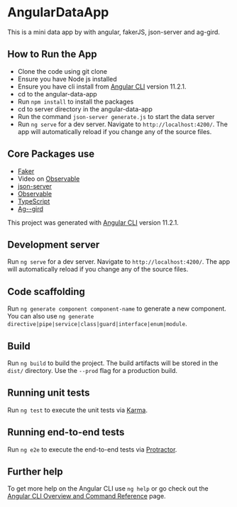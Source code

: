 # AngularDataApp
This is a mini data app by with angular, fakerJS, json-server and ag-gird.

## How to Run the App
- Clone the code using git clone 
- Ensure you have Node js installed
- Ensure you have cli install from [Angular CLI](https://github.com/angular/angular-cli) version 11.2.1.
- cd to the angular-data-app
- Run  `npm install` to install the packages
- cd to server directory in the angular-data-app
- Run the command `json-server generate.js` to start the data server
- Run `ng serve` for a dev server. Navigate to `http://localhost:4200/`. The app will automatically reload if you change any of the source files.

## Core Packages use
- [Faker](https://fakerjsdocs.netlify.app/#browser-demo)
- Video on [Observable](https://www.youtube.com/watch?v=LmIsbzt-S_E&ab_channel=Codevolution)
- [json-server](https://www.npmjs.com/package/json-server#remote-schema)
- [Observable](https://angular.io/guide/rx-library)
- [TypeScript](https://www.javatpoint.com/typescript-tutorial)
- [Ag--gird](https://www.ag-grid.com/documentation/angular/getting-started/)


This project was generated with [Angular CLI](https://github.com/angular/angular-cli) version 11.2.1.

## Development server

Run `ng serve` for a dev server. Navigate to `http://localhost:4200/`. The app will automatically reload if you change any of the source files.

## Code scaffolding

Run `ng generate component component-name` to generate a new component. You can also use `ng generate directive|pipe|service|class|guard|interface|enum|module`.

## Build

Run `ng build` to build the project. The build artifacts will be stored in the `dist/` directory. Use the `--prod` flag for a production build.

## Running unit tests

Run `ng test` to execute the unit tests via [Karma](https://karma-runner.github.io).

## Running end-to-end tests

Run `ng e2e` to execute the end-to-end tests via [Protractor](http://www.protractortest.org/).

## Further help

To get more help on the Angular CLI use `ng help` or go check out the [Angular CLI Overview and Command Reference](https://angular.io/cli) page.
